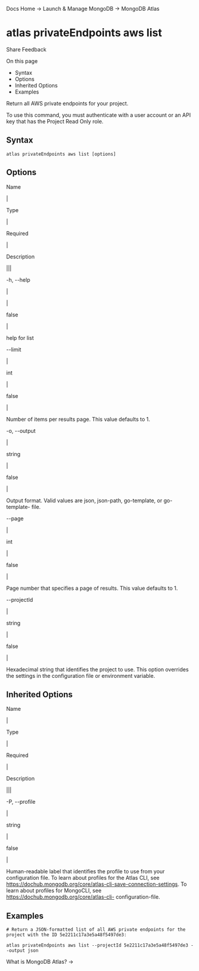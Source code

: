 Docs Home → Launch & Manage MongoDB → MongoDB Atlas

# atlas privateEndpoints aws list

Share Feedback

On this page

  * Syntax
  * Options
  * Inherited Options
  * Examples

Return all AWS private endpoints for your project.

To use this command, you must authenticate with a user account or an API key
that has the Project Read Only role.

## Syntax

    
    
    atlas privateEndpoints aws list [options]  
      
  
## Options

Name

|

Type

|

Required

|

Description  
  
|||  
  
-h, --help

|

|

false

|

help for list  
  
\--limit

|

int

|

false

|

Number of items per results page. This value defaults to 1.  
  
-o, --output

|

string

|

false

|

Output format. Valid values are json, json-path, go-template, or go-template-
file.  
  
\--page

|

int

|

false

|

Page number that specifies a page of results. This value defaults to 1.  
  
\--projectId

|

string

|

false

|

Hexadecimal string that identifies the project to use. This option overrides
the settings in the configuration file or environment variable.  
  
## Inherited Options

Name

|

Type

|

Required

|

Description  
  
|||  
  
-P, --profile

|

string

|

false

|

Human-readable label that identifies the profile to use from your
configuration file. To learn about profiles for the Atlas CLI, see
https://dochub.mongodb.org/core/atlas-cli-save-connection-settings. To learn
about profiles for MongoCLI, see https://dochub.mongodb.org/core/atlas-cli-
configuration-file.  
  
## Examples

    
    
    # Return a JSON-formatted list of all AWS private endpoints for the project with the ID 5e2211c17a3e5a48f5497de3:  
      
    atlas privateEndpoints aws list --projectId 5e2211c17a3e5a48f5497de3 --output json  
  
What is MongoDB Atlas? →

